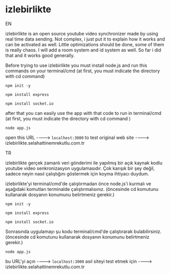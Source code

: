 # izlebirlikte 



EN

izlebirlikte is an open source youtube video synchronizer made by using real time data sending. Not complex, i just put it to explain how it works and can be activated as well. Little optimizations should be done, some of them is really chaos. I will add a room system and id system as well. So far i did that and it works good generally. 

Before trying to use izlebirlikte you must install node.js and run this commands on your terminal/cmd (at first, you must indicate the directory with cd command)

```
npm init -y

npm install express

npm install socket.io
```

after that you can easily use the app with that code to run in terminal/cmd (at first, you must indicate the directory with cd command )

``node app.js`` 

open this URL ----> ``localhost:3000``
to test original web site ----> izlebirlikte.selahattinemrekutlu.com.tr

TR

izlebirlikte gerçek zamanlı veri gönderimi ile yapılmış bir açık kaynak kodlu youtube video senkronizasyon uygulamasıdır. Çok karışık bir şey değil, sadece neyin nasıl çalıştığını göstermek için koyma ihtiyacı duydum.

izlebirlikte'yi terminal/cmd'de çalıştırmadan önce node.js'i kurmalı ve aşağıdaki komutları terminalde çalıştırmalısınız. (öncesinde cd komutunu kullanarak dosyanın konumunu belirtmeniz gerekir.)

```
npm init -y

npm install express

npm install socket.io
```

Sonrasında uygulamayı şu kodu terminal/cmd'de çalıştırarak bulabilirsiniz. (öncesinde cd komutunu kullanarak dosyanın konumunu belirtmeniz gerekir.)

``node app.js`` 

bu URL'yi açın ----> ``localhost:3000``
asıl siteyi test etmek için ----> izlebirlikte.selahattinemrekutlu.com.tr
